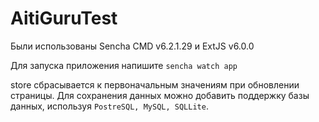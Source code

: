 # AitiGuruTest

Были использованы Sencha CMD v6.2.1.29 и ExtJS v6.0.0

Для запуска приложения напишите `sencha watch app`

store сбрасывается к первоначальным значениям при обновлении страницы. Для сохранения данных можно добавить поддержку базы данных, используя `PostreSQL, MySQL, SQLLite`.
